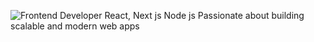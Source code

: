 ![Frontend Developer React, Next js   Node js  Passionate about building scalable and modern web apps](https://github.com/user-attachments/assets/3c54c3f1-ef83-4900-a86f-81210ccd3241)
